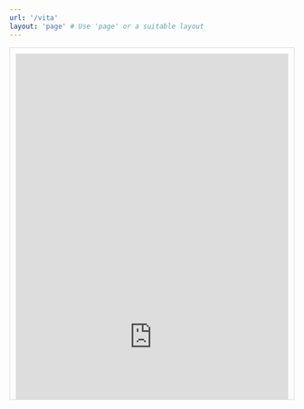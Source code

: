 ```yaml
---
url: '/vita'
layout: 'page' # Use 'page' or a suitable layout
---
```


<div style="height: 600px; overflow-y: scroll; border: 1px solid #ddd; padding: 10px;">
  <iframe src="https://drive.google.com/file/d/1_QNuQNDHVE-NcDiLMfkALu8IkW9dv9nU/preview" width="100%" height="1000px" style="border: none;">
    Your browser does not support PDFs. Please download the PDF to view it: 
    <a href="https://drive.google.com/file/d/1_QNuQNDHVE-NcDiLMfkALu8IkW9dv9nU/view?usp=sharing">Download CV</a>.
  </iframe>
</div>
